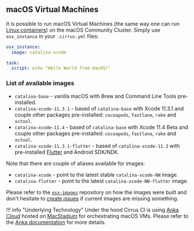 ## macOS Virtual Machines

It is possible to run macOS Virtual Machines (the same way one can run [Linux containers](linux.md)) on the macOS Community Cluster. 
Simply use `osx_instance` in your `.cirrus.yml` files:

```yaml
osx_instance:
  image: catalina-xcode

task:
  script: echo "Hello World from macOS!"
```

### List of available images

* `catalina-base` - vanilla macOS with Brew and Command Line Tools pre-installed.
* `catalina-xcode-11.3.1` - based of `catalina-base` with Xcode 11.3.1 and couple other packages pre-installed: 
  `cocoapods`, `fastlane`, `rake` and `xctool`.  
* `catalina-xcode-11.4` - based of `catalina-base` with Xcode 11.4 Beta and couple other packages pre-installed: 
  `cocoapods`, `fastlane`, `rake` and `xctool`.
* `catalina-xcode-11.3.1-flutter` - based of `catalina-xcode-11.3` with pre-installed [Flutter](https://flutter.dev/) and Android SDK/NDK.

Note that there are couple of aliases available for images:

* `catalina-xcode` - point to the latest stable `catalina-xcode-NN` image.
* `catalina-flutter` - point to the latest `catalina-xcode-NN-flutter` image.

Please refer to the [`osx-images`](https://github.com/cirruslabs/osx-images) repository on how the images were built and
don't hesitate to [create issues](https://github.com/cirruslabs/osx-images/issues) if current images are missing something.

!!! info "Underlying Technology"
    Under the hood Cirrus CI is using [Anka Cloud][anka] hosted on [MacStadium][ms] for
    orchestrating macOS VMs. Please refer to the [Anka documentation][anka] for more details.

[anka]: supported-computing-services.md#anka
[ms]: https://www.macstadium.com/
